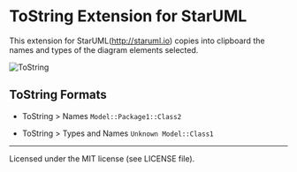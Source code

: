 ToString Extension for StarUML
=========================

This extension for StarUML(http://staruml.io) copies into clipboard the names and types of the diagram elements selected.

![ToString](https://mrosalesdiaz.github.io/images/staruml-tostring.gif "Logo Title Text 1")


## ToString Formats
* ToString > Names
`Model::Package1::Class2`

* ToString > Types and Names
`Unknown Model::Class1`

---

Licensed under the MIT license (see LICENSE file).
